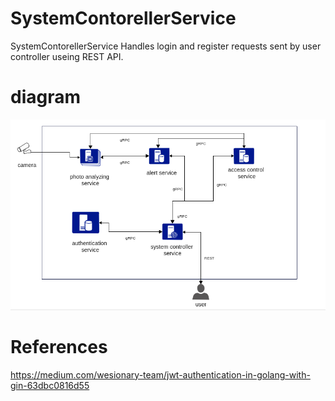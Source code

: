 # SystemContorellerService

SystemContorellerService Handles login and register requests sent by user controller useing REST API.

# diagram

![Sock Shop frontend](https://github.com/ahmedsharyo/SystemContorellerService/blob/c86491520bf1e38683fd6b4e1291d50a0e6d96af/docs/diagram.png)

# References

https://medium.com/wesionary-team/jwt-authentication-in-golang-with-gin-63dbc0816d55

